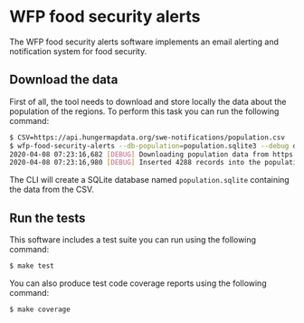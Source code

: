 # WFP food security alerts

The WFP food security alerts software implements an email alerting and notification system for food security.

## Download the data

First of all, the tool needs to download and store locally the data about the population of the regions.
To perform this task you can run the following command:

```bash
$ CSV=https://api.hungermapdata.org/swe-notifications/population.csv
$ wfp-food-security-alerts --db-population=population.sqlite3 --debug download-population $CSV
2020-04-08 07:23:16,682 [DEBUG] Downloading population data from https://api.hungermapdata.org/swe-notifications/population.csv
2020-04-08 07:23:16,980 [DEBUG] Inserted 4288 records into the population database
```

The CLI will create a SQLite database named `population.sqlite` containing the data from the CSV.

## Run the tests

This software includes a test suite you can run using the following command:

```bash
$ make test
```

You can also produce test code coverage reports using the following command:

```bash
$ make coverage
```